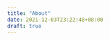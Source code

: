 ```yaml
---
title: "About"
date: 2021-12-03T23:22:48+08:00
draft: true
---
```




































